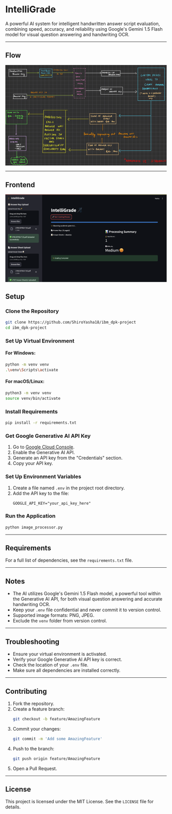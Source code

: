 # IntelliGrade

A powerful AI system for intelligent handwritten answer script evaluation, combining speed, accuracy, and reliability using Google's Gemini 1.5 Flash model for visual question answering and handwriting OCR.

---

## Flow
![Flow Diagram](flow.jpg)

---
## Frontend
![Frontend snap](Frontend_IBM.png)
## Setup

### Clone the Repository
```bash
git clone https://github.com/ShiroYasha18/ibm_dpk-project
cd ibm_dpk-project
```

### Set Up Virtual Environment

#### For Windows:
```bash
python -m venv venv
.\venv\Scripts\activate
```

#### For macOS/Linux:
```bash
python3 -m venv venv
source venv/bin/activate
```

### Install Requirements
```bash
pip install -r requirements.txt
```

### Get Google Generative AI API Key
1. Go to [Google Cloud Console](https://console.cloud.google.com/).
2. Enable the Generative AI API.
3. Generate an API key from the "Credentials" section.
4. Copy your API key.

### Set Up Environment Variables
1. Create a file named `.env` in the project root directory.
2. Add the API key to the file:
   ```env
   GOOGLE_API_KEY="your_api_key_here"
   ```

### Run the Application
```bash
python image_processor.py
```

---

## Requirements

For a full list of dependencies, see the `requirements.txt` file.

---

## Notes
- The AI utilizes Google's Gemini 1.5 Flash model, a powerful tool within the Generative AI API, for both visual question answering and accurate handwriting OCR.
- Keep your `.env` file confidential and never commit it to version control.
- Supported image formats: PNG, JPEG.
- Exclude the `venv` folder from version control.

---

## Troubleshooting
- Ensure your virtual environment is activated.
- Verify your Google Generative AI API key is correct.
- Check the location of your `.env` file.
- Make sure all dependencies are installed correctly.

---

## Contributing
1. Fork the repository.
2. Create a feature branch:
   ```bash
   git checkout -b feature/AmazingFeature
   ```
3. Commit your changes:
   ```bash
   git commit -m 'Add some AmazingFeature'
   ```
4. Push to the branch:
   ```bash
   git push origin feature/AmazingFeature
   ```
5. Open a Pull Request.

---

## License
This project is licensed under the MIT License. See the `LICENSE` file for details.
